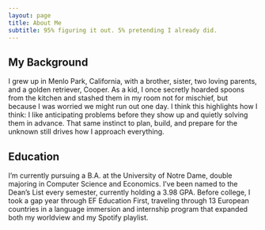 ```yaml
---
layout: page
title: About Me
subtitle: 95% figuring it out. 5% pretending I already did.
---
```




## My Background

I grew up in Menlo Park, California, with a brother, sister, two loving parents, and a golden retriever, Cooper. As a kid, I once secretly hoarded spoons from the kitchen and stashed them in my room not for mischief, but because I was worried we might run out one day. I think this highlights how I think: I like anticipating problems before they show up and quietly solving them in advance. That same instinct to plan, build, and prepare for the unknown still drives how I approach everything.

## Education

I’m currently pursuing a B.A. at the University of Notre Dame, double majoring in Computer Science and Economics. I’ve been named to the Dean’s List every semester, currently holding a 3.98 GPA. Before college, I took a gap year through EF Education First, traveling through 13 European countries in a language immersion and internship program that expanded both my worldview and my Spotify playlist.



